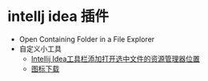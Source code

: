 intellj idea 插件
======

- Open Containing Folder in a File Explorer
- 自定义小工具
    - [Intellij Idea工具栏添加打开选中文件的资源管理器位置](http://blog.csdn.net/sjzylc/article/details/50173215)
    - [图标下载](https://www.iconfinder.com/icons/1493293/file_folder_open_icon#size=16)
